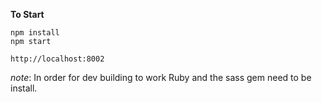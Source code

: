 **To Start**
```
npm install
npm start
```

`http://localhost:8002`

*note*: In order for dev building to work Ruby and the sass gem need to be install.
